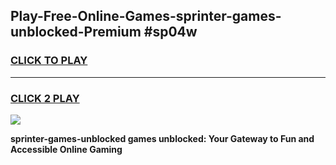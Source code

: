 
## Play-Free-Online-Games-sprinter-games-unblocked-Premium #sp04w
<h3>
<a href="https://premium.freeplayer.one?title=sprinter-games-unblocked&ref=8M">CLICK TO PLAY</a></h3>
<hr>

<h3>
<a href="https://premium.freeplayer.one?title=sprinter-games-unblocked&ref=8M">CLICK 2 PLAY</a>
  
</h3>

<a href="https://premium.freeplayer.one?title=sprinter-games-unblocked&ref=8M"><img src="https://clearcache.store/games.png"></a>


**sprinter-games-unblocked games unblocked: Your Gateway to Fun and Accessible Online Gaming**
